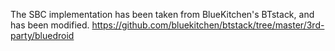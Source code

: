 The SBC implementation has been taken from BlueKitchen's BTstack, and has been modified.
https://github.com/bluekitchen/btstack/tree/master/3rd-party/bluedroid
